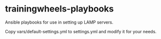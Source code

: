 trainingwheels-playbooks
========================

Ansible playbooks for use in setting up LAMP servers.

Copy vars/default-settings.yml to settings.yml and modify it for your needs.